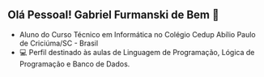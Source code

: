 ## Olá Pessoal! Gabriel Furmanski de Bem 👋
<div>
  
-  Aluno do Curso Técnico em Informática no Colégio Cedup Abílio Paulo de Criciúma/SC - Brasil
- 💻 Perfil destinado às aulas de Linguagem de Programação, Lógica de Programação e Banco de Dados.

</div>
